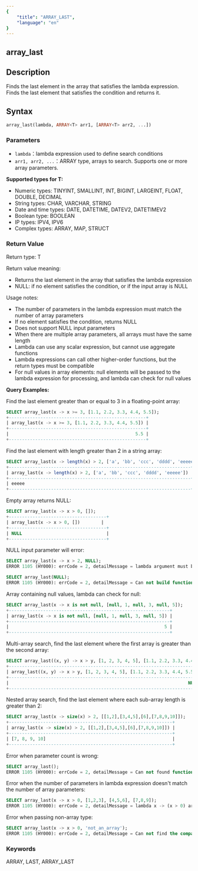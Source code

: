 ```yaml
---
{
    "title": "ARRAY_LAST",
    "language": "en"
}
---
```


## array_last

<version since="2.0.0">

</version>

## Description

Finds the last element in the array that satisfies the lambda expression. Finds the last element that satisfies the condition and returns it.

## Syntax

```sql
array_last(lambda, ARRAY<T> arr1, [ARRAY<T> arr2, ...])
```

### Parameters

- `lambda`：lambda expression used to define search conditions
- `arr1, arr2, ...`：ARRAY<T> type, arrays to search. Supports one or more array parameters.

**Supported types for T:**
- Numeric types: TINYINT, SMALLINT, INT, BIGINT, LARGEINT, FLOAT, DOUBLE, DECIMAL
- String types: CHAR, VARCHAR, STRING
- Date and time types: DATE, DATETIME, DATEV2, DATETIMEV2
- Boolean type: BOOLEAN
- IP types: IPV4, IPV6
- Complex types: ARRAY, MAP, STRUCT

### Return Value

Return type: T

Return value meaning:
- Returns the last element in the array that satisfies the lambda expression
- NULL: if no element satisfies the condition, or if the input array is NULL

Usage notes:
- The number of parameters in the lambda expression must match the number of array parameters
- If no element satisfies the condition, returns NULL
- Does not support NULL input parameters
- When there are multiple array parameters, all arrays must have the same length
- Lambda can use any scalar expression, but cannot use aggregate functions
- Lambda expressions can call other higher-order functions, but the return types must be compatible
- For null values in array elements: null elements will be passed to the lambda expression for processing, and lambda can check for null values

**Query Examples:**

Find the last element greater than or equal to 3 in a floating-point array:
```sql
SELECT array_last(x -> x >= 3, [1.1, 2.2, 3.3, 4.4, 5.5]);
+----------------------------------------------------+
| array_last(x -> x >= 3, [1.1, 2.2, 3.3, 4.4, 5.5]) |
+----------------------------------------------------+
|                                                5.5 |
+----------------------------------------------------+
```

Find the last element with length greater than 2 in a string array:
```sql
SELECT array_last(x -> length(x) > 2, ['a', 'bb', 'ccc', 'dddd', 'eeeee']);
+---------------------------------------------------------------------+
| array_last(x -> length(x) > 2, ['a', 'bb', 'ccc', 'dddd', 'eeeee']) |
+---------------------------------------------------------------------+
| eeeee                                                               |
+---------------------------------------------------------------------+
```

Empty array returns NULL:
```sql
SELECT array_last(x -> x > 0, []);
+-------------------------------------+
| array_last(x -> x > 0, [])        |
+-------------------------------------+
| NULL                                |
+-------------------------------------+
```

NULL input parameter will error:
```sql
SELECT array_last(x -> x > 2, NULL);
ERROR 1105 (HY000): errCode = 2, detailMessage = lambda argument must be array but is NULL

SELECT array_last(NULL);
ERROR 1105 (HY000): errCode = 2, detailMessage = Can not build function: 'array_last', expression: array_last(NULL), The 1st arg of array_filter must be lambda but is NULL
```

Array containing null values, lambda can check for null:
```sql
SELECT array_last(x -> x is not null, [null, 1, null, 3, null, 5]);
+-------------------------------------------------------------+
| array_last(x -> x is not null, [null, 1, null, 3, null, 5]) |
+-------------------------------------------------------------+
|                                                           5 |
+-------------------------------------------------------------+
```

Multi-array search, find the last element where the first array is greater than the second array:
```sql
SELECT array_last((x, y) -> x > y, [1, 2, 3, 4, 5], [1.1, 2.2, 3.3, 4.4, 5.5]);
+-------------------------------------------------------------------------+
| array_last((x, y) -> x > y, [1, 2, 3, 4, 5], [1.1, 2.2, 3.3, 4.4, 5.5]) |
+-------------------------------------------------------------------------+
|                                                                    NULL |
+-------------------------------------------------------------------------+
```

Nested array search, find the last element where each sub-array length is greater than 2:
```sql
SELECT array_last(x -> size(x) > 2, [[1,2],[3,4,5],[6],[7,8,9,10]]);
+--------------------------------------------------------------+
| array_last(x -> size(x) > 2, [[1,2],[3,4,5],[6],[7,8,9,10]]) |
+--------------------------------------------------------------+
| [7, 8, 9, 10]                                                |
+--------------------------------------------------------------+
```

Error when parameter count is wrong:
```sql
SELECT array_last();
ERROR 1105 (HY000): errCode = 2, detailMessage = Can not found function 'array_last' which has 0 arity. Candidate functions are: [array_last(Expression, Expression...)]
```

Error when the number of parameters in lambda expression doesn't match the number of array parameters:
```sql
SELECT array_last(x -> x > 0, [1,2,3], [4,5,6], [7,8,9]);
ERROR 1105 (HY000): errCode = 2, detailMessage = lambda x -> (x > 0) arguments' size is not equal parameters' size
```

Error when passing non-array type:
```sql
SELECT array_last(x -> x > 0, 'not_an_array');
ERROR 1105 (HY000): errCode = 2, detailMessage = Can not find the compatibility function signature: array_last(Expression, VARCHAR(12))
```

### Keywords

ARRAY, LAST, ARRAY_LAST
